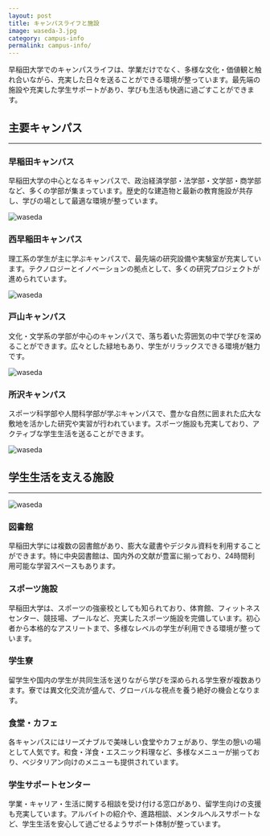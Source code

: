 ```yaml
---
layout: post
title: キャンパスライフと施設
image: waseda-3.jpg
category: campus-info
permalink: campus-info/
---
```


早稲田大学でのキャンパスライフは、学業だけでなく、多様な文化・価値観と触れ合いながら、充実した日々を送ることができる環境が整っています。最先端の施設や充実した学生サポートがあり、学びも生活も快適に過ごすことができます。

## 主要キャンパス
---
### 早稲田キャンパス
早稲田大学の中心となるキャンパスで、政治経済学部・法学部・文学部・商学部など、多くの学部が集まっています。歴史的な建造物と最新の教育施設が共存し、学びの場として最適な環境が整っています。

![waseda](https://upload.wikimedia.org/wikipedia/commons/thumb/9/9c/Waseda_University_2014.JPG/1200px-Waseda_University_2014.JPG)

### 西早稲田キャンパス
理工系の学生が主に学ぶキャンパスで、最先端の研究設備や実験室が充実しています。テクノロジーとイノベーションの拠点として、多くの研究プロジェクトが進められています。

![waseda](https://www.waseda.jp/top/assets/uploads/2014/02/w20140415_145-2000x1333.jpg)

### 戸山キャンパス
文化・文学系の学部が中心のキャンパスで、落ち着いた雰囲気の中で学びを深めることができます。広々とした緑地もあり、学生がリラックスできる環境が魅力です。

![waseda](https://www.waseda.jp/top/assets/uploads/2022/08/MG_7218-2000x1437.jpg)

### 所沢キャンパス
スポーツ科学部や人間科学部が学ぶキャンパスで、豊かな自然に囲まれた広大な敷地を活かした研究や実習が行われています。スポーツ施設も充実しており、アクティブな学生生活を送ることができます。

![waseda](https://www.waseda.jp/top/assets/uploads/2014/03/d75c6454787e805d5797935539f59e6c.jpg)

## 学生生活を支える施設
---
![waseda](https://www.waseda.jp/inst/weekly/assets/uploads/2022/04/f80b99d8dae4712bddcd4267e0be6304.jpg)

### 図書館
早稲田大学には複数の図書館があり、膨大な蔵書やデジタル資料を利用することができます。特に中央図書館は、国内外の文献が豊富に揃っており、24時間利用可能な学習スペースもあります。

### スポーツ施設
早稲田大学は、スポーツの強豪校としても知られており、体育館、フィットネスセンター、競技場、プールなど、充実したスポーツ施設を完備しています。初心者から本格的なアスリートまで、多様なレベルの学生が利用できる環境が整っています。

### 学生寮
留学生や国内の学生が共同生活を送りながら学びを深められる学生寮が複数あります。寮では異文化交流が盛んで、グローバルな視点を養う絶好の機会となります。

### 食堂・カフェ
各キャンパスにはリーズナブルで美味しい食堂やカフェがあり、学生の憩いの場として人気です。和食・洋食・エスニック料理など、多様なメニューが揃っており、ベジタリアン向けのメニューも提供されています。

### 学生サポートセンター
学業・キャリア・生活に関する相談を受け付ける窓口があり、留学生向けの支援も充実しています。アルバイトの紹介や、進路相談、メンタルヘルスサポートなど、学生生活を安心して過ごせるようサポート体制が整っています。
